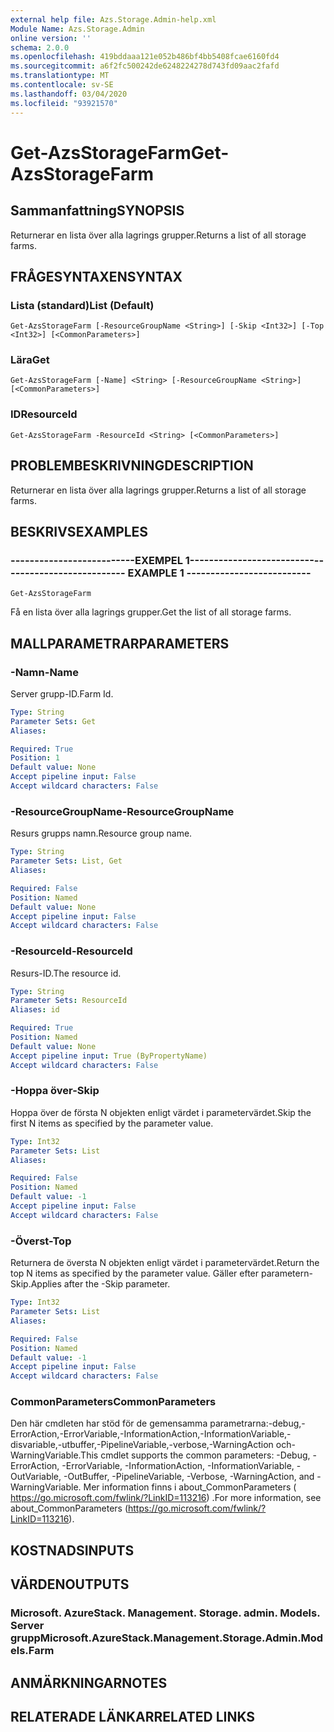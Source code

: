 ```yaml
---
external help file: Azs.Storage.Admin-help.xml
Module Name: Azs.Storage.Admin
online version: ''
schema: 2.0.0
ms.openlocfilehash: 419bddaaa121e052b486bf4bb5408fcae6160fd4
ms.sourcegitcommit: a6f2fc500242de6248224278d743fd09aac2fafd
ms.translationtype: MT
ms.contentlocale: sv-SE
ms.lasthandoff: 03/04/2020
ms.locfileid: "93921570"
---
```

# <span data-ttu-id="8dfaf-101">Get-AzsStorageFarm</span><span class="sxs-lookup"><span data-stu-id="8dfaf-101">Get-AzsStorageFarm</span></span>

## <span data-ttu-id="8dfaf-102">Sammanfattning</span><span class="sxs-lookup"><span data-stu-id="8dfaf-102">SYNOPSIS</span></span>
<span data-ttu-id="8dfaf-103">Returnerar en lista över alla lagrings grupper.</span><span class="sxs-lookup"><span data-stu-id="8dfaf-103">Returns a list of all storage farms.</span></span>

## <span data-ttu-id="8dfaf-104">FRÅGESYNTAXEN</span><span class="sxs-lookup"><span data-stu-id="8dfaf-104">SYNTAX</span></span>

### <span data-ttu-id="8dfaf-105">Lista (standard)</span><span class="sxs-lookup"><span data-stu-id="8dfaf-105">List (Default)</span></span>
```
Get-AzsStorageFarm [-ResourceGroupName <String>] [-Skip <Int32>] [-Top <Int32>] [<CommonParameters>]
```

### <span data-ttu-id="8dfaf-106">Lära</span><span class="sxs-lookup"><span data-stu-id="8dfaf-106">Get</span></span>
```
Get-AzsStorageFarm [-Name] <String> [-ResourceGroupName <String>] [<CommonParameters>]
```

### <span data-ttu-id="8dfaf-107">ID</span><span class="sxs-lookup"><span data-stu-id="8dfaf-107">ResourceId</span></span>
```
Get-AzsStorageFarm -ResourceId <String> [<CommonParameters>]
```

## <span data-ttu-id="8dfaf-108">PROBLEMBESKRIVNING</span><span class="sxs-lookup"><span data-stu-id="8dfaf-108">DESCRIPTION</span></span>
<span data-ttu-id="8dfaf-109">Returnerar en lista över alla lagrings grupper.</span><span class="sxs-lookup"><span data-stu-id="8dfaf-109">Returns a list of all storage farms.</span></span>

## <span data-ttu-id="8dfaf-110">BESKRIVS</span><span class="sxs-lookup"><span data-stu-id="8dfaf-110">EXAMPLES</span></span>

### <span data-ttu-id="8dfaf-111">--------------------------EXEMPEL 1--------------------------</span><span class="sxs-lookup"><span data-stu-id="8dfaf-111">-------------------------- EXAMPLE 1 --------------------------</span></span>
```
Get-AzsStorageFarm
```

<span data-ttu-id="8dfaf-112">Få en lista över alla lagrings grupper.</span><span class="sxs-lookup"><span data-stu-id="8dfaf-112">Get the list of all storage farms.</span></span>

## <span data-ttu-id="8dfaf-113">MALLPARAMETRAR</span><span class="sxs-lookup"><span data-stu-id="8dfaf-113">PARAMETERS</span></span>

### <span data-ttu-id="8dfaf-114">-Namn</span><span class="sxs-lookup"><span data-stu-id="8dfaf-114">-Name</span></span>
<span data-ttu-id="8dfaf-115">Server grupp-ID.</span><span class="sxs-lookup"><span data-stu-id="8dfaf-115">Farm Id.</span></span>

```yaml
Type: String
Parameter Sets: Get
Aliases: 

Required: True
Position: 1
Default value: None
Accept pipeline input: False
Accept wildcard characters: False
```

### <span data-ttu-id="8dfaf-116">-ResourceGroupName</span><span class="sxs-lookup"><span data-stu-id="8dfaf-116">-ResourceGroupName</span></span>
<span data-ttu-id="8dfaf-117">Resurs grupps namn.</span><span class="sxs-lookup"><span data-stu-id="8dfaf-117">Resource group name.</span></span>

```yaml
Type: String
Parameter Sets: List, Get
Aliases: 

Required: False
Position: Named
Default value: None
Accept pipeline input: False
Accept wildcard characters: False
```

### <span data-ttu-id="8dfaf-118">-ResourceId</span><span class="sxs-lookup"><span data-stu-id="8dfaf-118">-ResourceId</span></span>
<span data-ttu-id="8dfaf-119">Resurs-ID.</span><span class="sxs-lookup"><span data-stu-id="8dfaf-119">The resource id.</span></span>

```yaml
Type: String
Parameter Sets: ResourceId
Aliases: id

Required: True
Position: Named
Default value: None
Accept pipeline input: True (ByPropertyName)
Accept wildcard characters: False
```

### <span data-ttu-id="8dfaf-120">-Hoppa över</span><span class="sxs-lookup"><span data-stu-id="8dfaf-120">-Skip</span></span>
<span data-ttu-id="8dfaf-121">Hoppa över de första N objekten enligt värdet i parametervärdet.</span><span class="sxs-lookup"><span data-stu-id="8dfaf-121">Skip the first N items as specified by the parameter value.</span></span>

```yaml
Type: Int32
Parameter Sets: List
Aliases: 

Required: False
Position: Named
Default value: -1
Accept pipeline input: False
Accept wildcard characters: False
```

### <span data-ttu-id="8dfaf-122">-Överst</span><span class="sxs-lookup"><span data-stu-id="8dfaf-122">-Top</span></span>
<span data-ttu-id="8dfaf-123">Returnera de översta N objekten enligt värdet i parametervärdet.</span><span class="sxs-lookup"><span data-stu-id="8dfaf-123">Return the top N items as specified by the parameter value.</span></span>
<span data-ttu-id="8dfaf-124">Gäller efter parametern-Skip.</span><span class="sxs-lookup"><span data-stu-id="8dfaf-124">Applies after the -Skip parameter.</span></span>

```yaml
Type: Int32
Parameter Sets: List
Aliases: 

Required: False
Position: Named
Default value: -1
Accept pipeline input: False
Accept wildcard characters: False
```

### <span data-ttu-id="8dfaf-125">CommonParameters</span><span class="sxs-lookup"><span data-stu-id="8dfaf-125">CommonParameters</span></span>
<span data-ttu-id="8dfaf-126">Den här cmdleten har stöd för de gemensamma parametrarna:-debug,-ErrorAction,-ErrorVariable,-InformationAction,-InformationVariable,-disvariable,-utbuffer,-PipelineVariable,-verbose,-WarningAction och-WarningVariable.</span><span class="sxs-lookup"><span data-stu-id="8dfaf-126">This cmdlet supports the common parameters: -Debug, -ErrorAction, -ErrorVariable, -InformationAction, -InformationVariable, -OutVariable, -OutBuffer, -PipelineVariable, -Verbose, -WarningAction, and -WarningVariable.</span></span> <span data-ttu-id="8dfaf-127">Mer information finns i about_CommonParameters ( https://go.microsoft.com/fwlink/?LinkID=113216) .</span><span class="sxs-lookup"><span data-stu-id="8dfaf-127">For more information, see about_CommonParameters (https://go.microsoft.com/fwlink/?LinkID=113216).</span></span>

## <span data-ttu-id="8dfaf-128">KOSTNADS</span><span class="sxs-lookup"><span data-stu-id="8dfaf-128">INPUTS</span></span>

## <span data-ttu-id="8dfaf-129">VÄRDEN</span><span class="sxs-lookup"><span data-stu-id="8dfaf-129">OUTPUTS</span></span>

### <span data-ttu-id="8dfaf-130">Microsoft. AzureStack. Management. Storage. admin. Models. Server grupp</span><span class="sxs-lookup"><span data-stu-id="8dfaf-130">Microsoft.AzureStack.Management.Storage.Admin.Models.Farm</span></span>

## <span data-ttu-id="8dfaf-131">ANMÄRKNINGAR</span><span class="sxs-lookup"><span data-stu-id="8dfaf-131">NOTES</span></span>

## <span data-ttu-id="8dfaf-132">RELATERADE LÄNKAR</span><span class="sxs-lookup"><span data-stu-id="8dfaf-132">RELATED LINKS</span></span>

